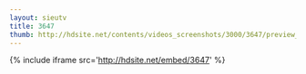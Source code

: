 ```yaml
---
layout: sieutv
title: 3647
thumb: http://hdsite.net/contents/videos_screenshots/3000/3647/preview_360p.mp4.jpg
---
```

{% include iframe src='http://hdsite.net/embed/3647' %}
 
